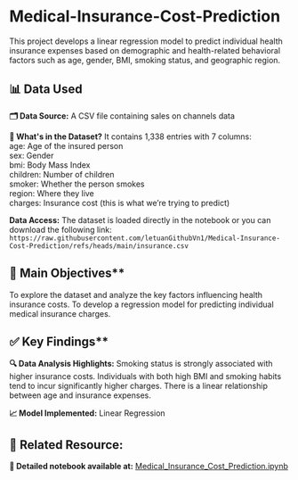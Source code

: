 # Medical-Insurance-Cost-Prediction
This project develops a linear regression model to predict individual health insurance expenses based on demographic and health-related behavioral factors such as age, gender, BMI, smoking status, and geographic region.

## 📊 Data Used
**🗂️ Data Source:** A CSV file containing sales on channels data
 
**📝 What's in the Dataset?**
It contains 1,338 entries with 7 columns:  
age: Age of the insured person  
sex: Gender  
bmi: Body Mass Index  
children: Number of children  
smoker: Whether the person smokes  
region: Where they live  
charges: Insurance cost (this is what we’re trying to predict)  

**Data Access:** The dataset is loaded directly in the notebook or you can download the following link:
`https://raw.githubusercontent.com/letuanGithubVn1/Medical-Insurance-Cost-Prediction/refs/heads/main/insurance.csv`

## 🎯 Main Objectives**
To explore the dataset and analyze the key factors influencing health insurance costs.
To develop a regression model for predicting individual medical insurance charges.

## ✅ Key Findings**
**🔍 Data Analysis Highlights:**
Smoking status is strongly associated with higher insurance costs.
Individuals with both high BMI and smoking habits tend to incur significantly higher charges.
There is a linear relationship between age and insurance expenses.

**📈 Model Implemented:** Linear Regression

## 🔗 Related Resource:
**📓 Detailed notebook available at:** [Medical_Insurance_Cost_Prediction.ipynb](https://github.com/letuanGithubVn1/Medical-Insurance-Cost-Prediction/blob/main/Medical_Insurance_Cost_Prediction.ipynb)
